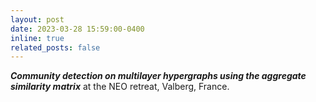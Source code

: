 ```yaml
---
layout: post
date: 2023-03-28 15:59:00-0400
inline: true
related_posts: false
---
```


***Community detection on multilayer hypergraphs using the aggregate similarity matrix*** at the NEO retreat, Valberg, France.
